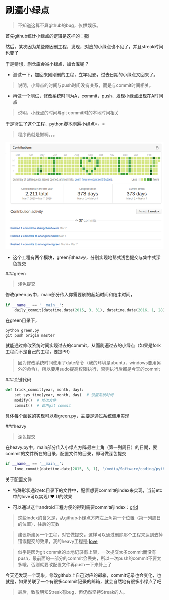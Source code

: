 # 刷遍小绿点

> 不知道这算不算github的bug，仅供娱乐。

首先github统计小绿点的逻辑是这样的：[戳](https://help.github.com/articles/why-are-my-contributions-not-showing-up-on-my-profile)

然后，某次因为某些原因删工程，发现，对应的小绿点也不见了，并且streak时间也变了

于是猜想，删仓库会减小绿点，加仓库呢？

- 测试一下，加回来刚刚删的工程，立竿见影，过去日期的小绿点又回来了。
> 说明，小绿点的时间与push时间没有关系，而是与commit时间相关。
- 再做一个测试，修改系统时间为A，commit，push，发现小绿点出现在A时间点
> 说明，小绿点的时间与git commit时的本地时间相关

于是衍生了这个工程，python脚本刷遍小绿点=。=
> 程序员就是懒啊。。。


![img](img/snap.png)

* 这个工程有两个模块，green和heavy，分别实现地毯式浅色提交与集中式深色提交

###green
> 浅色提交

修改green.py中，main部分传入你需要刷的起始时间和结束时间，

```python
if __name__ == '__main__':
    daily_commit(datetime.date(2015, 3, 31), datetime.date(2016, 1, 28))
```

在green目录下，

```
python green.py
git push origin master
```

就能通过修改系统时间实现过去的commit，从而刷遍过去的小绿点（如果是fork工程而不是自己的工程，要提PR）

> 因为修改系统时间使用了date命令（我的环境是ubuntu，windows要用另外的命令），所以要用sudo提高权限执行，否则执行后都是今天的commit

###关键代码
```python
def trick_commit(year, month, day):
    set_sys_time(year, month, day)  # 设置系统时间
    modify()  # 修改文件
    commit()  # 调用git commit
```
具体每个函数的实现可以看green.py，主要是通过系统调用实现

###heavy

> 深色提交

在heavy.py中，main部分传入小绿点方阵最左上角（第一列周日）的日期，要commit的文件所在的目录，配置文件的目录，即可做深色提交

```python
if __name__ == '__main__':
    love_commit(datetime.date(2015, 3, 1), '/media/Software/coding/python/loveci/only.you', 'etc/love')
```

关于配置文件
- 特殊形状通过etc目录下的文件中，配置想要commit的index来实现，当前etc中的love可以实现I ❤ U的效果

- 可以通过这个android工程方便的得到需要commit的index：[grid](https://github.com/ahangchen/grid)

> 这些index的含义是，从github小绿点方阵左上角第一个位置（第一列周日的位置），往后的天数

> 建议新建另一个工程，对它做提交，这样可以通过删除那个工程来达到去掉错误提交的效果，我的heavy工程是 [love](https://github.com/ahangchen/love)

> 似乎是因为git commit的本地记录有上限，一次提交太多commit而没有push，最前面的一部分的commit会丢失，所以一次push的commit不要太多哦，否则就要改配置文件再push一下来补上了

今天还发现一个现象，修改github上自己对应的邮箱，commit记录也会变化，也就是，如果关联了一个有很多commit记录的邮箱，就会自然地有很多小绿点了吧

> 最后，致敬明知Streak有bug，但仍然坚持Streak的人。
